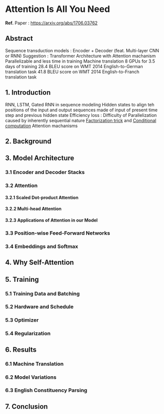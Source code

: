 # Attention Is All You Need
**Ref.**
Paper : https://arxiv.org/abs/1706.03762
## Abstract

Sequence transduction models : Encoder + Decoder (feat. Multi-layer CNN or RNN)
Suggestion : Transformer Architecture with Attention machanism
Parallelizable and less time in training
Machine translation 8 GPUs for 3.5 days of training
28.4 BLEU score on WMT 2014 English-to-German translation task
41.8 BLEU score on WMT 2014 English-to-Franch translation task
## 1. Introduction

RNN, LSTM, Gated RNN in sequence modeling
Hidden states to align teh positions of the input and output sequences made of input of present time step and previous hidden state
Efficiency loss : Difficulty of Parallelization caused by inherently sequential nature
[Factorization trick](https://arxiv.org/abs/1703.10722) and [Conditional computation](https://arxiv.org/abs/1701.06538)
Attention machanisms
## 2. Background

## 3. Model Architecture

### 3.1 Encoder and Decoder Stacks

### 3.2 Attention

#### 3.2.1 Scaled Dot-product Attention

#### 3.2.2 Multi-head Attention

#### 3.2.3 Applications of Attention in our Model

### 3.3 Position-wise Feed-Forward Networks

### 3.4 Embeddings and Softmax
## 4. Why Self-Attention

## 5. Training

### 5.1 Training Data and Batching

### 5.2 Hardware and Schedule

### 5.3 Optimizer

### 5.4 Regularization

## 6. Results

### 6.1 Machine Translation

### 6.2 Model Variations
### 6.3 English Constituency Parsing

## 7. Conclusion

